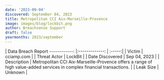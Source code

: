 ```yaml
---
date: '2023-09-04'
discovered: September 04, 2023
title: Metropolitan CCI Aix-Marseille-Provence
image: images/blog/lockbit.png
author: Breachsense Support
draft: false
yearmonths: 2023/september
---
```



| Data Breach Report
------------:     |:-------------:    | :-----:|
| Victim      | cciamp.com      | 
| Threat Actor      | LockBit      | 
| Date Discovered      | Sep 04, 2023      | 
| Description      | Metropolitan CCI Aix-Marseille-Provence offers a range of high value-added services in complex financial transactions.      | 
| Leak Size      | Unknown      | 

